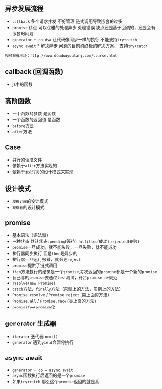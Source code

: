 ## 异步发展流程
- `callback` 多个请求并发 不好管理 链式调用导致嵌套的过多
- `promise`  优点 可以优雅的处理异步 处理错误 缺点还是基于回调的，还是会有嵌套的问题
- `generator + co dva` 让代码像同步一样的执行 不能支持`try+catch`
- `async await` * 解决异步 问题的目前的终极的解决方案， 支持`try+catch`
```
视频观看地址：http://www.doudouyoutang.com/course.html
```

## callback (回调函数)
- js中的函数

## 高阶函数
- 一个函数的参数 是函数
- 一个函数的返回值  是函数
- `before`方法
- `after`方法

## Case
- 并行的读取文件
- 依赖于`after`方法实现的
- 依赖于`发布订阅`的设计模式来实现

## 设计模式
- `发布订阅`的设计模式
- `观察者`的设计模式

## promise
- 基本语法（语法糖）
- 三种状态 默认状态: `pending`(等待) `fulfilled`(成功) `rejected`(失败)
- `promise`一旦成功，就不能失败，一旦失败，就不能成功
- 执行器同步执行 但是`then`是异步的
- 执行器一旦运行报错，就会走`reject`
- `promise`提供了链式调用
- `then`方法执行的结果是一个`promise`,每次返回的`promise`都是一个新的`promise`
- 自己写的`promise`要通过`test`测试，符合`promise a+`规范
- `resolve(new Promise)`
- `catch`方法，`finally`方法（原型上的方法，实例上的方法）
- `Promise.resolve` / `Promise.reject` (类上面的方法)
- `Promise.all` / `Promise.race` (类上面的方法)
- `promisify`->`promise`化

## generator 生成器
- `iterator` 迭代器 `next()`
- `generator` 遇到`yield`会暂停执行

## async await
- `generator + co = async await`
- `async`函数执行后返回的是一个`promise`
- 如果`try+catch` 那么这个`promise`返回的就是真
